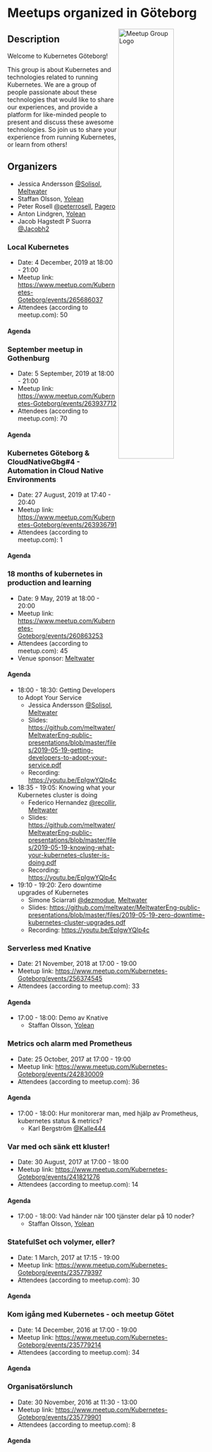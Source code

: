 # Meetups organized in Göteborg

<img width="50%" align="right" alt="Meetup Group Logo" src="https://secure.meetupstatic.com/photos/event/1/4/4/highres_486660324.jpeg">

## Description

<p><span>Welcome to Kubernetes Göteborg!&nbsp;</span></p>
<p><span>This group is about Kubernetes and technologies related to running Kubernetes. </span><span>We are a group of people passionate about these technologies that would like to share our experiences, and provide a platform for like-minded people to present and discuss these awesome technologies. So j</span><span>oin us to share your experience from running Kubernetes, or learn from others!&nbsp;</span> <br></p>


## Organizers

- Jessica Andersson [@Solisol](https://github.com/Solisol), [Meltwater](https://underthehood.meltwater.com/)
- Staffan Olsson, [Yolean](https://www.yolean.com/)
- Peter Rosell [@peterrosell](https://github.com/peterrosell), [Pagero](https://www.pagero.se)
- Anton Lindgren, [Yolean](https://www.yolean.com/)
- Jacob Hagstedt P Suorra [@Jacobh2](https://github.com/Jacobh2)

### Local Kubernetes

- Date: 4 December, 2019 at 18:00 - 21:00
- Meetup link: https://www.meetup.com/Kubernetes-Goteborg/events/265686037
- Attendees (according to meetup.com): 50

#### Agenda


### September meetup in Gothenburg

- Date: 5 September, 2019 at 18:00 - 21:00
- Meetup link: https://www.meetup.com/Kubernetes-Goteborg/events/263937712
- Attendees (according to meetup.com): 70

#### Agenda


### Kubernetes Göteborg & CloudNativeGbg#4 - Automation in Cloud Native Environments

- Date: 27 August, 2019 at 17:40 - 20:40
- Meetup link: https://www.meetup.com/Kubernetes-Goteborg/events/263936791
- Attendees (according to meetup.com): 1

#### Agenda


### 18 months of kubernetes in production and learning

- Date: 9 May, 2019 at 18:00 - 20:00
- Meetup link: https://www.meetup.com/Kubernetes-Goteborg/events/260863253
- Attendees (according to meetup.com): 45
- Venue sponsor: [Meltwater](https://underthehood.meltwater.com/)

#### Agenda

- 18:00 - 18:30: Getting Developers to Adopt Your Service 
  - Jessica Andersson [@Solisol](https://github.com/Solisol), [Meltwater](https://underthehood.meltwater.com/)
  - Slides: https://github.com/meltwater/MeltwaterEng-public-presentations/blob/master/files/2019-05-19-getting-developers-to-adopt-your-service.pdf
  - Recording: https://youtu.be/EpIgwYQlp4c
- 18:35 - 19:05: Knowing what your Kubernetes cluster is doing 
  - Federico Hernandez [@recollir](https://github.com/recollir), [Meltwater](https://underthehood.meltwater.com/)
  - Slides: https://github.com/meltwater/MeltwaterEng-public-presentations/blob/master/files/2019-05-19-knowing-what-your-kubernetes-cluster-is-doing.pdf
  - Recording: https://youtu.be/EpIgwYQlp4c
- 19:10 - 19:20: Zero downtime upgrades of Kubernetes 
  - Simone Sciarrati [@dezmodue](https://github.com/dezmodue), [Meltwater](https://underthehood.meltwater.com/)
  - Slides: https://github.com/meltwater/MeltwaterEng-public-presentations/blob/master/files/2019-05-19-zero-downtime-kubernetes-cluster-upgrades.pdf
  - Recording: https://youtu.be/EpIgwYQlp4c

### Serverless med Knative

- Date: 21 November, 2018 at 17:00 - 19:00
- Meetup link: https://www.meetup.com/Kubernetes-Goteborg/events/256374545
- Attendees (according to meetup.com): 33

#### Agenda

- 17:00 - 18:00: Demo av Knative 
  - Staffan Olsson, [Yolean](https://www.yolean.com/)

### Metrics och alarm med Prometheus

- Date: 25 October, 2017 at 17:00 - 19:00
- Meetup link: https://www.meetup.com/Kubernetes-Goteborg/events/242830009
- Attendees (according to meetup.com): 36

#### Agenda

- 17:00 - 18:00: Hur monitorerar man, med hjälp av Prometheus, kubernetes status & metrics? 
  - Karl Bergström [@Kalle444](https://github.com/Kalle444)

### Var med och sänk ett kluster!

- Date: 30 August, 2017 at 17:00 - 18:00
- Meetup link: https://www.meetup.com/Kubernetes-Goteborg/events/241821276
- Attendees (according to meetup.com): 14

#### Agenda

- 17:00 - 18:00: Vad händer när 100 tjänster delar på 10 noder? 
  - Staffan Olsson, [Yolean](https://www.yolean.com/)

### StatefulSet och volymer, eller?

- Date: 1 March, 2017 at 17:15 - 19:00
- Meetup link: https://www.meetup.com/Kubernetes-Goteborg/events/235779397
- Attendees (according to meetup.com): 30

#### Agenda


### Kom igång med Kubernetes - och meetup Götet

- Date: 14 December, 2016 at 17:00 - 19:00
- Meetup link: https://www.meetup.com/Kubernetes-Goteborg/events/235779214
- Attendees (according to meetup.com): 34

#### Agenda


### Organisatörslunch

- Date: 30 November, 2016 at 11:30 - 13:00
- Meetup link: https://www.meetup.com/Kubernetes-Goteborg/events/235779901
- Attendees (according to meetup.com): 8

#### Agenda

